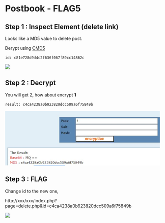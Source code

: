 # Postbook - FLAG5

## Step 1 : Inspect Element (delete link)

Looks like a MD5 value to delete post.

Derypt using [CMD5](https://www.cmd5.com/)

```
id: c81e728d9d4c2f636f067f89cc14862c
```

![](./images/inspect.JPG)

## Step 2 : Decrypt 

You will get 2, how about encrypt **1**
```
result: c4ca4238a0b923820dcc509a6f75849b
```
![](./images/result.JPG)

## Step 3 : FLAG

Change id to the new one, 

http://xxx/xxx/index.php?page=delete.php&id=c4ca4238a0b923820dcc509a6f75849b

![](./images/flag.JPG)
